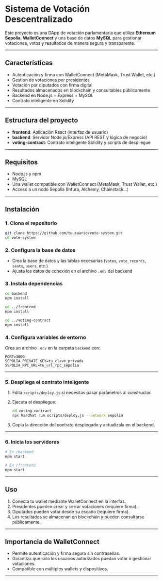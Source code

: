# Sistema de Votación Descentralizado

Este proyecto es una DApp de votación parlamentaria que utiliza **Ethereum Sepolia**, **WalletConnect** y una base de datos **MySQL** para gestionar votaciones, votos y resultados de manera segura y transparente.

---

## Características

- Autenticación y firma con WalletConnect (MetaMask, Trust Wallet, etc.)
- Gestión de votaciones por presidentes
- Votación por diputados con firma digital
- Resultados almacenados en blockchain y consultables públicamente
- Backend en Node.js + Express + MySQL
- Contrato inteligente en Solidity

---

## Estructura del proyecto

- **frontend**: Aplicación React (interfaz de usuario)
- **backend**: Servidor Node.js/Express (API REST y lógica de negocio)
- **voting-contract**: Contrato inteligente Solidity y scripts de despliegue

---

## Requisitos

- Node.js y npm
- MySQL
- Una wallet compatible con WalletConnect (MetaMask, Trust Wallet, etc.)
- Acceso a un nodo Sepolia (Infura, Alchemy, Chainstack...)

---

## Instalación

### 1. Clona el repositorio

```bash
git clone https://github.com/tuusuario/vote-system.git
cd vote-system
```

### 2. Configura la base de datos

- Crea la base de datos y las tablas necesarias (`votes`, `vote_records`, `seats`, `users`, etc.)
- Ajusta los datos de conexión en el archivo `.env` del backend

### 3. Instala dependencias

```bash
cd backend
npm install

cd ../frontend
npm install

cd ../voting-contract
npm install
```

### 4. Configura variables de entorno

Crea un archivo `.env` en la carpeta `backend` con:

```
PORT=3000
SEPOLIA_PRIVATE_KEY=tu_clave_privada
SEPOLIA_RPC_URL=tu_url_rpc_sepolia
```

---

### 5. Despliega el contrato inteligente

1. Edita `scripts/deploy.js` si necesitas pasar parámetros al constructor.
2. Ejecuta el despliegue:

    ```bash
    cd voting-contract
    npx hardhat run scripts/deploy.js --network sepolia
    ```

3. Copia la dirección del contrato desplegado y actualízala en el backend.

---

### 6. Inicia los servidores

```bash
# En /backend
npm start

# En /frontend
npm start
```

---

## Uso

1. Conecta tu wallet mediante WalletConnect en la interfaz.
2. Presidentes pueden crear y cerrar votaciones (requiere firma).
3. Diputados pueden votar desde su escaño (requiere firma).
4. Los resultados se almacenan en blockchain y pueden consultarse públicamente.

---

## Importancia de WalletConnect

- Permite autenticación y firma segura sin contraseñas.
- Garantiza que solo los usuarios autorizados puedan votar o gestionar votaciones.
- Compatible con múltiples wallets y dispositivos.

---

##
